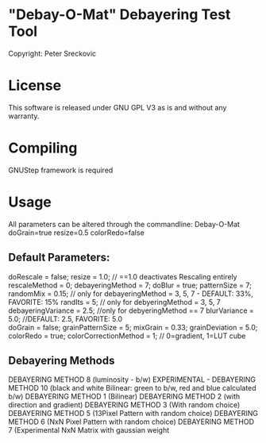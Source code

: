 # "Debay-O-Mat" Debayering Test Tool
Copyright: Peter Sreckovic

# License
This software is released under GNU GPL V3 as is and without any warranty.

# Compiling
GNUStep framework is required

# Usage
All parameters can be altered through the commandline:
Debay-O-Mat doGrain=true resize=0.5 colorRedo=false

## Default Parameters:
doRescale = false;
resize = 1.0; // ==1.0  deactivates Rescaling entirely
rescaleMethod = 0;
debayeringMethod = 7;
doBlur = true;
patternSize = 7;
randomMix = 0.15; 			// only for debayeringMethod = 3, 5, 7 - DEFAULT: 33%, FAVORITE: 15%
randIts = 5;				// only for debyeringMethod = 3, 5, 7
debayeringVariance = 2.5;		//only for debyeringMethod == 7
blurVariance = 5.0;			//DEFAULT: 2.5, FAVORITE: 5.0			
doGrain = false;
grainPatternSize = 5;
mixGrain = 0.33;
grainDeviation = 5.0;
colorRedo = true;
colorCorrectionMethod = 1; 	// 0=gradient, 1=LUT cube

## Debayering Methods
DEBAYERING METHOD 8 (luminosity - b/w)
EXPERIMENTAL - DEBAYERING METHOD 10 (black and white Bilinear: green to b/w, red and blue calculated b/w)
DEBAYERING METHOD 1 (Bilinear)
DEBAYERING METHOD 2 (with direction and gradient)
DEBAYERING METHOD 3 (With random choice)
DEBAYERING METHOD 5 (13Pixel Pattern with random choice)
DEBAYERING METHOD 6 (NxN Pixel Pattern with random choice)
DEBAYERING METHOD 7 (Experimental NxN Matrix with gaussian weight

